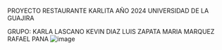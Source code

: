PROYECTO RESTAURANTE KARLITA AÑO 2024
UNIVERSIDAD DE LA GUAJIRA

GRUPO: KARLA LASCANO
       KEVIN DIAZ
       LUIS ZAPATA
       MARIA MARQUEZ
       RAFAEL PANA
![image](https://github.com/user-attachments/assets/8b61b579-2324-4af5-857d-4860cc4a15aa)
